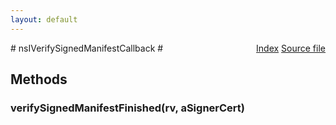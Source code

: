 ```yaml
---
layout: default
---
```

<div class='links' style='float:right'><a href="../index.html">Index</a>
<a href="http://dxr.mozilla.org/mozilla-central/source/security/manager/ssl/public/nsIX509CertDB.idl">Source file</a>
</div>
# nsIVerifySignedManifestCallback #

## Methods ##

### verifySignedManifestFinished(rv, aSignerCert) ###
